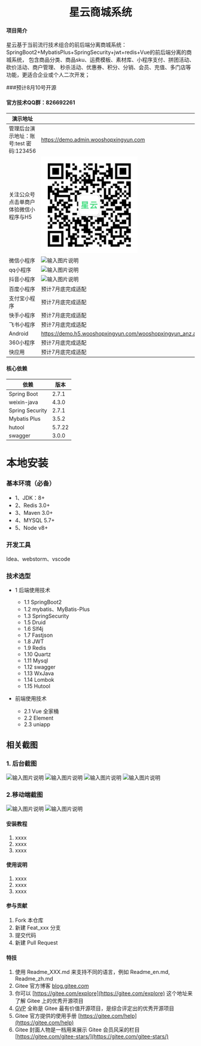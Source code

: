 <h1 style="text-align: center">星云商城系统</h1>

#### 项目简介
星云基于当前流行技术组合的前后端分离商城系统： SpringBoot2+MybatisPlus+SpringSecurity+jwt+redis+Vue的前后端分离的商城系统， 包含商品分类、商品sku、运费模板、素材库、小程序支付、拼团活动、砍价活动、商户管理、 秒杀活动、优惠券、积分、分销、会员、充值、多门店等功能，更适合企业或个人二次开发；

###预计8月10号开源
#### 官方技术QQ群：826692261
|  演示地址 |   |
|---|---|
| 管理后台演示地址：账号:test 密码:123456    |  https://demo.admin.wooshopxingyun.com |
| 关注公众号点击单商户体验微信小程序与H5  | ![输入图片说明](wooshop-system/qrcode_for_gh_34624ccb5486_258.jpg) |
|  微信小程序 |  ![输入图片说明](https://demo.h5.wooshopxingyun.com/kaiyun/gh_99c8025b8c5b_258%20(1).jpg) |
|  qq小程序 | ![输入图片说明](https://demo.h5.wooshopxingyun.com/kaiyun/qqcode.png)  |
|  抖音小程序 | ![输入图片说明](https://demo.h5.wooshopxingyun.com/kaiyun/zijietiaodon.png)  |
| 百度小程序  | 预计7月底完成适配  |
|  支付宝小程序 | 预计7月底完成适配  |
|  快手小程序 |  预计7月底完成适配 |
|  飞书小程序 | 预计7月底完成适配  |
| Android  |  https://demo.h5.wooshopxingyun.com/wooshopxingyun_anz.apk |
| 360小程序  | 预计7月底完成适配  |
| 快应用  | 预计7月底完成适配  |


#### 核心依赖

| 依赖              | 版本     |
|-----------------|--------|
| Spring Boot     | 2.7.1  |
| weixin-java     | 4.3.0  |
| Spring Security | 2.7.1  |
| Mybatis Plus    | 3.5.2  |
| hutool          | 5.7.22 |
| swagger         | 3.0.0  |

# 本地安装
### 基本环境（必备）
- 1、JDK：8+
- 2、Redis 3.0+
- 3、Maven 3.0+
- 4、MYSQL 5.7+
- 5、Node v8+
### 开发工具
Idea、webstorm、vscode

### 技术选型
* 1 后端使用技术
    * 1.1 SpringBoot2
    * 1.2 mybatis、MyBatis-Plus
    * 1.3 SpringSecurity
    * 1.5 Druid
    * 1.6 Slf4j
    * 1.7 Fastjson
    * 1.8 JWT
    * 1.9 Redis
    * 1.10 Quartz
    * 1.11 Mysql
    * 1.12 swagger
    * 1.13 WxJava
    * 1.14 Lombok
    * 1.15 Hutool
        
* 前端使用技术
    * 2.1 Vue 全家桶
    * 2.2 Element
    * 2.3 uniapp


## 相关截图

### 1. 后台截图
![输入图片说明](https://demo.h5.wooshopxingyun.com/kaiyun/%E5%BE%AE%E4%BF%A1%E6%88%AA%E5%9B%BE_20220716205731.png)
![输入图片说明](https://demo.h5.wooshopxingyun.com/kaiyun/%E5%BE%AE%E4%BF%A1%E6%88%AA%E5%9B%BE_20220716205758.png)
![输入图片说明](https://demo.h5.wooshopxingyun.com/kaiyun/%E5%BE%AE%E4%BF%A1%E6%88%AA%E5%9B%BE_20220716205812.png)
![输入图片说明](https://demo.h5.wooshopxingyun.com/kaiyun/%E5%BE%AE%E4%BF%A1%E6%88%AA%E5%9B%BE_20220716205828.png)
### 2.移动端截图
![输入图片说明](https://demo.h5.wooshopxingyun.com/kaiyun/%E6%9C%AA%E6%A0%87%E9%A2%98-1.png)
![输入图片说明](https://demo.h5.wooshopxingyun.com/kaiyun/%E6%9C%AA%E6%A0%87%E9%A2%98-2.png)

#### 安装教程

1.  xxxx
2.  xxxx
3.  xxxx

#### 使用说明

1.  xxxx
2.  xxxx
3.  xxxx

#### 参与贡献

1.  Fork 本仓库
2.  新建 Feat_xxx 分支
3.  提交代码
4.  新建 Pull Request


#### 特技

1.  使用 Readme\_XXX.md 来支持不同的语言，例如 Readme\_en.md, Readme\_zh.md
2.  Gitee 官方博客 [blog.gitee.com](https://blog.gitee.com)
3.  你可以 [https://gitee.com/explore](https://gitee.com/explore) 这个地址来了解 Gitee 上的优秀开源项目
4.  [GVP](https://gitee.com/gvp) 全称是 Gitee 最有价值开源项目，是综合评定出的优秀开源项目
5.  Gitee 官方提供的使用手册 [https://gitee.com/help](https://gitee.com/help)
6.  Gitee 封面人物是一档用来展示 Gitee 会员风采的栏目 [https://gitee.com/gitee-stars/](https://gitee.com/gitee-stars/)
